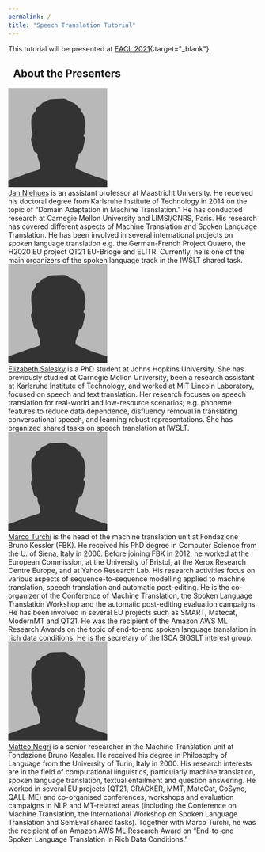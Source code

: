```yaml
---
permalink: /
title: "Speech Translation Tutorial"
---
```


This tutorial will be presented at [EACL 2021](https://2021.eacl.org/){:target="_blank"}. 


## <i class="fas fa-fw fa-chalkboard-teacher"></i>&nbsp; About the Presenters

<div class="organizer-wrapper organizer-left">
  <div class="organizer-img">
    <img src="/assets/images/bio-photo.jpg" alt="Jan Niehues">
  </div>
  <div class="organizer-bio">
    <a href="https://dke.maastrichtuniversity.nl/jan.niehues/" target="_blank">Jan Niehues</a> is an assistant professor at Maastricht University. He received his doctoral degree from Karlsruhe Institute of Technology in 2014 on the topic of “Domain Adaptation in Machine Translation.” He has conducted research at Carnegie Mellon University and LIMSI/CNRS, Paris. His research has covered different aspects of Machine Translation and Spoken Language Translation. He has been involved in several international projects on spoken language translation e.g. the German-French Project Quaero, the H2020 EU project QT21 EU-Bridge and ELITR. Currently, he is one of the main organizers of the spoken language track in the IWSLT shared task.
  </div>
</div>

<div class="organizer-wrapper organizer-left">
  <div class="organizer-img">
    <img src="/assets/images/bio-photo.jpg" alt="Elizabeth Salesky">
  </div>
  <div class="organizer-bio">
    <a href="https://esalesky.github.io" target="_blank">Elizabeth Salesky</a> is a PhD student at Johns Hopkins University. She has previously studied at Carnegie Mellon University, been a research assistant at Karlsruhe Institute of Technology, and worked at MIT Lincoln Laboratory, focused on speech and text translation. Her research focuses on speech translation for real-world and low-resource scenarios; e.g. phoneme features to reduce data dependence, disfluency removal in translating conversational speech, and learning robust representations. She has organized shared tasks on speech translation at IWSLT. 
  </div>
</div>

<div class="organizer-wrapper organizer-left">
  <div class="organizer-img">
    <img src="/assets/images/bio-photo.jpg" alt="Marco Turchi">
  </div>
  <div class="organizer-bio">
    <a href="http://ict.fbk.eu/people/detail/marco-turchi/" target="_blank">Marco Turchi</a> is the head of the machine translation unit at Fondazione Bruno Kessler (FBK). He received his PhD degree in Computer Science from the U. of Siena, Italy in 2006. Before joining FBK in 2012, he worked at the European Commission, at the University of Bristol, at the Xerox Research Centre Europe, and at Yahoo Research Lab. His research activities focus on various aspects of sequence-to-sequence modelling applied to machine translation, speech translation and automatic post-editing. He is the co-organizer of the Conference of Machine Translation, the Spoken Language Translation Workshop and the automatic post-editing evaluation campaigns. He has been involved in several EU projects such as SMART, Matecat, ModernMT and QT21. He was the recipient of the Amazon AWS ML Research Awards on the topic of end-to-end spoken language translation in rich data conditions. He is the secretary of the ISCA SIGSLT interest group. 
  </div>
</div>

<div class="organizer-wrapper organizer-left">
  <div class="organizer-img">
    <img src="/assets/images/bio-photo.jpg" alt="Matteo Negri">
  </div>
  <div class="organizer-bio">
    <a href="" target="_blank">Matteo Negri</a> is a senior researcher in the Machine Translation  unit at Fondazione Bruno Kessler. He received his degree in Philosophy of Language from the University of Turin, Italy in 2000. His research interests are in the field of computational linguistics, particularly  machine translation, spoken language translation,  textual  entailment  and  question  answering. He worked in several EU  projects (QT21, CRACKER,  MMT,  MateCat, CoSyne, QALL-ME) and co-organised conferences, workshops and evaluation campaigns in NLP and MT-related areas (including the Conference on Machine Translation, the International Workshop on Spoken Language Translation and SemEval shared tasks).  Together with Marco Turchi, he was the recipient of an Amazon AWS ML Research Award on “End-to-end Spoken Language Translation in Rich Data Conditions.”
  </div>
</div>



<meta name="twitter:card" content="summary_large_image" />
<meta name="twitter:site" content="@esalesk" />
<meta name="twitter:creator" content="@esalesk" />
<meta name="twitter:title" content="Speech Translation Tutorial: EACL2021" />
<meta name="twitter:description" content="A tutorial on end-to-end speech translation" />
<meta name="twitter:image" content="https://st-tutorial.github.io/assets/images/logo.png" />
